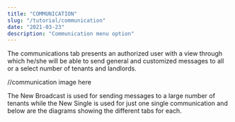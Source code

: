 ```yaml
---
title: "COMMUNICATION"
slug: "/tutorial/communication"
date: "2021-03-23"
description: "Communication menu option"
---
```



The communications tab presents an authorized user with a view through which he/she will be able to send general and customized messages to all or a select number of tenants and landlords.

//communication image here

The New Broadcast is used for sending messages to a large number of tenants while the New Single is used for just one single communication and below are the diagrams showing the different tabs for each. 